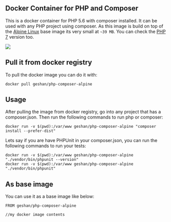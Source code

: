 ## Docker Container for PHP and Composer

This is a docker container for PHP 5.6 with composer installed. It can be used with
any PHP project using composer. As this image is build on top of the
[Alpine Linux](http://www.alpinelinux.org/) base image its very small at `~39 MB`.
You can check the [PHP 7](https://github.com/geshan/docker-php-composer-alpine/tree/php7-branch) version too.

[![](https://images.microbadger.com/badges/image/geshan/php-composer-alpine.svg)](https://microbadger.com/images/geshan/php-composer-alpine "Get your own image badge on microbadger.com")

## Pull it from docker registry

To pull the docker image you can do it with:

```
docker pull geshan/php-composer-alpine
```

## Usage

After pulling the image from docker registry, go into any project that has a composer.json.
Then run the following commands to run php or composer:

```
docker run -v $(pwd):/var/www geshan/php-composer-alpine "composer install --prefer-dist"
```
Lets say if you are have PHPUnit in your composer.json, you can run the following commands
to run your tests:

```
docker run -v $(pwd):/var/www geshan/php-composer-alpine "./vendor/bin/phpunit --version"
docker run -v $(pwd):/var/www geshan/php-composer-alpine "./vendor/bin/phpunit"
```

## As base image

You can use it as a base image like below:

```
FROM geshan/php-composer-alpine

//my docker image contents
```
